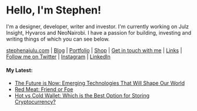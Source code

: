   <!-- Hello there! Feel free to make this your own but kindly don't use my data. Attributions are welcomed & appreciated --> 

# Hello, I'm Stephen!

I'm a designer, developer, writer and investor. I'm currently working on Julz Insight, Hyvaros and NeoNairobi. I have a passion for building, investing and writing things of which you can see below.

[stephenajulu.com](https://stephenajulu.com) | [Blog](https://stephenajulu.com/blog) | [Portfolio](https://stephenajulu.com/portfolio) | [Shop](https://stephenajulu.com/store) | [Get in touch with me](https://stephenajulu.com/contact) | [Links](https://stephenajulu.com/links) | [Follow me on Twitter](https://twitter.com/stephenajulu) | [Instagram](https://instagram.com/stephenajulu) | [LinkedIn](https://linkedin.com/in/stephenajulu)

#### My Latest:

<!-- BLOG-POST-LIST:START -->
- [The Future is Now: Emerging Technologies That Will Shape Our World](https://stephenajulu.com/blog/the-future-is-now-emerging-technologies-that-will-shape-our-world/)
- [Red Meat: Friend or Foe](https://stephenajulu.com/blog/red-meat-friend-or-foe/)
- [Hot vs Cold Wallet: Which is the Best Option for Storing Cryptocurrency?](https://stephenajulu.com/blog/hot-vs-cold-wallet-which-is-the-best-option-for-storing-cryptocurrency/)
<!-- BLOG-POST-LIST:END -->


